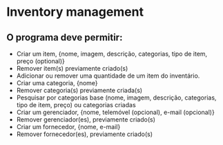 # Inventory management

## O programa deve permitir:
- Criar um item, {nome, imagem, descrição, categorias, tipo de item,  preço (optional)}
- Remover item(s) previamente criado(s)
- Adicionar ou remover uma quantidade de um item do inventário.
- Criar uma categoria, {nome}
- Remover categoria(s) previamente criada(s)
- Pesquisar por categorias base (nome, imagem, descrição, categorias, tipo de item,  preço) ou categorias criadas
- Criar um gerenciador, {nome, telemóvel (opcional), e-mail (opcional)}
- Remover gerenciador(es), previamente criado(s)
- Criar um fornecedor, {nome, e-mail}
- Remover fornecedor(es), previamente criado(s)

